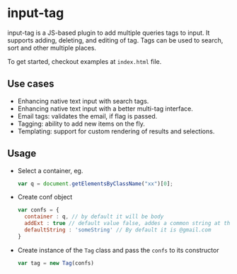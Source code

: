 # input-tag
input-tag is a JS-based plugin to add multiple queries tags to input. It supports adding, deleting, and editing of tag. Tags
can be used to search, sort and other multiple places. 

To get started, checkout examples at `index.html` file.



## Use cases

- Enhancing native text input with search tags.
- Enhancing native text input with a better multi-tag interface.
- Email tags: validates the email, if flag is passed.
- Tagging: ability to add new items on the fly.
- Templating: support for custom rendering of results and selections.


## Usage

- Select a container, eg. 
  ```javascript
  var q = document.getElementsByClassName("xx")[0];
  ```

- Create conf object
  ```javascript
  var confs = {
    container : q, // by default it will be body
    addExt : true // default value false, addes a common string at the end of tag.(can be used in case of email tagging)
    defaultString : 'someString' // By default it is @gmail.com
  }
  ```
- Create instance of the `Tag` class and pass the `confs` to its constructor

  ```javascript
  var tag = new Tag(confs)
  ```

